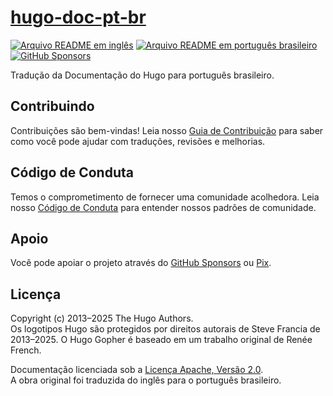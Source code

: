# [hugo-doc-pt-br][page]

[![Arquivo README em inglês][badge-readme-en]][readme-en]
[![Arquivo README em português brasileiro][badge-readme-pt-br]][readme-pt-br]
[![GitHub Sponsors][badge-github-sponsors]][github-sponsors]

Tradução da Documentação do Hugo para português brasileiro.

## Contribuindo

Contribuições são bem-vindas!
Leia nosso [Guia de Contribuição][contributing] para saber como você pode ajudar
com traduções, revisões e melhorias.

## Código de Conduta

Temos o comprometimento de fornecer uma comunidade acolhedora.
Leia nosso [Código de Conduta][code-of-conduct] para entender nossos padrões de
comunidade.

## Apoio

Você pode apoiar o projeto através do [GitHub Sponsors][github-sponsors] ou
[Pix][sponsor].

## Licença

Copyright (c) 2013–2025 The Hugo Authors.<br>
Os logotipos Hugo são protegidos por direitos autorais de Steve Francia de
2013–2025.
O Hugo Gopher é baseado em um trabalho original de Renée French.

Documentação licenciada sob a [Licença Apache, Versão 2.0][license].<br>
A obra original foi traduzida do inglês para o português brasileiro.

[badge-github-sponsors]: https://img.shields.io/github/sponsors/docsdevbr

[badge-readme-en]: https://img.shields.io/badge/lang-en-blue.svg

[badge-readme-pt-br]: https://img.shields.io/badge/lang-pt--br-dark--green.svg

[contributing]: https://github.com/docsdevbr/.github/blob/main/CONTRIBUTING.md

[code-of-conduct]: https://github.com/docsdevbr/.github/blob/main/CODE_OF_CONDUCT.md

[github-sponsors]: https://github.com/sponsors/docsdevbr

[license]: LICENSE

[page]: https://docs.dev.br/pt-br/docs/hugo/doc/

[readme-en]: README.EN.md

[readme-pt-br]: README.md

[sponsor]: https://docs.dev.br/pt-br/support-us
